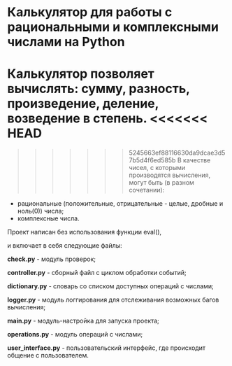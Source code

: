 # Калькулятор для работы с рациональными и комплексными числами на Python

Калькулятор позволяет вычислять: сумму, разность, произведение, деление, возведение в степень.
<<<<<<< HEAD
=======

>>>>>>> 5245663ef88116630da9dcae3d57b5d4f6ed585b
В качестве чисел, с которыми производятся вычисления, могут быть (в разном сочетании): 
- рациональные (положительные, отрицательные - целые, дробные и ноль(0)) числа;
- комплексные числа.

Проект написан без использования функции eval(),

и включает в себя следующие файлы:

**check.py** - модуль проверок;

**controller.py** - сборный файл с циклом обработки событий;

**dictionary.py** - словарь со списком доступных операций с числами;

**logger.py** - модуль логгирования для отслеживания возможных багов вычисления;

**main.py** - модуль-настройка для запуска проекта;

**operations.py** - модуль операций с числами;

**user_interface.py** - пользовательский интерфейс, где происходит общение с пользователем.
